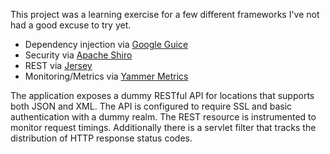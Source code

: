 This project was a learning exercise for a few different frameworks I've not had a good excuse to try yet.

* Dependency injection via [Google Guice](http://code.google.com/p/google-guice/)
* Security via [Apache Shiro](http://shiro.apache.org/)
* REST via [Jersey](http://jersey.java.net/)
* Monitoring/Metrics via [Yammer Metrics](http://metrics.codahale.com/)

The application exposes a dummy RESTful API for locations that supports both JSON and XML.
The API is configured to require SSL and basic authentication with a dummy realm.
The REST resource is instrumented to monitor request timings.
Additionally there is a servlet filter that tracks the distribution of HTTP response status codes.


